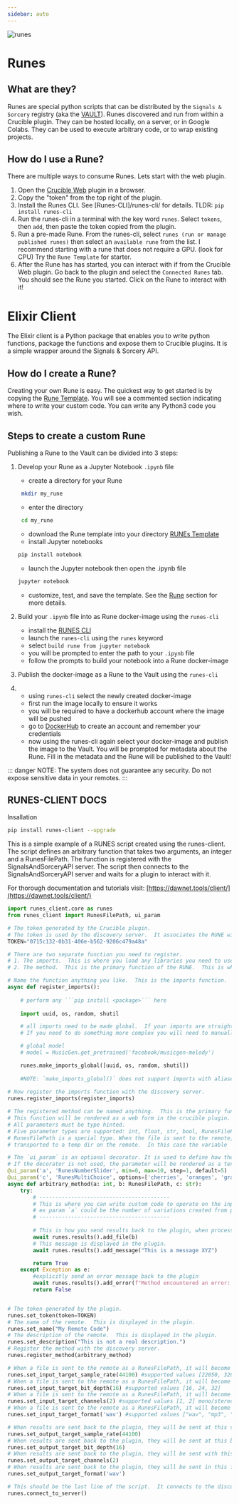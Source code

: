 ```yaml
---
sidebar: auto
---
```


![runes](/sas_runes_client_2.png)

# Runes

## What are they?
Runes are special python scripts that can be distributed by the `Signals & Sorcery` registry (aka the [VAULT](/vault)).  Runes discovered and run from within a Crucible plugin.  They can be hosted locally, on a server, or in Google Colabs.  They can be used to execute arbitrary code, or to wrap existing projects. 

## How do I use a Rune?

There are multiple ways to consume Runes.  Lets start with the web plugin.

1. Open the [Crucible Web](https://dawnet.tools/) plugin in a browser.
2. Copy the "token" from the top right of the plugin.
3. Install the Runes CLI. See [Runes-CLI]/runes-cli/ for details.  TLDR: `pip install runes-cli` 
4. Run the runes-cli in a terminal with the key word `runes`.  Select `tokens`, then `add`, then paste the token copied from the plugin.
5. Run a pre-made Rune. From the runes-cli, select `runes (run or manage published runes)` then select an `available rune` from the list. I recommend starting with a rune that does not require a GPU. (look for CPU) Try the `Rune Template` for starter.
6. After the Rune has has started, you can interact with if from the Crucible Web plugin.  Go back to the plugin and select the `Connected Runes` tab.  You should see the Rune you started.  Click on the Rune to interact with it! 

# Elixir Client

The Elixir client is a Python package that enables you to write python functions, package the functions and expose them to Crucible plugins.  It is a simple wrapper around the Signals & Sorcery API.


## How do I create a Rune?
Creating your own Rune is easy.  The quickest way to get started is by copying the [Rune Template](https://github.com/shiehn/dawnet-remotes/blob/main/DAWNet_Remote_template.ipynb).  You  will see a commented section indicating where to write your custom code.  You can write any Python3 code you wish.  
 
## Steps to create a custom Rune
Publishing a Rune to the Vault can be divided into 3 steps:

1. Develop your Rune as a Jupyter Notebook `.ipynb` file 
   - create a directory for your Rune
   ```bash
    mkdir my_rune
    ```
   - enter the directory
   ```bash
    cd my_rune
    ```
    - download the Rune template into your directory [RUNEs Template](https://github.com/shiehn/rune_notebooks/blob/main/elixir_template.ipynb)
    - install Jupyter notebooks 
    ```bash
    pip install notebook
     ```
    - launch the Jupyter notebook then open the .ipynb file
    ```bash
    jupyter notebook
    ```
   - customize, test, and save the template. See the [Rune](/runes/) section for more details.

2. Build your `.ipynb` file into as Rune docker-image using the `runes-cli` 
   
   - install the [RUNES CLI](/runes-cli/)
   - launch the `runes-cli` using the `runes` keyword
   - select `build rune from jupyter notebook` 
   - you will be prompted to enter the path to your `.ipynb` file
   - follow the prompts to build your notebook into a Rune docker-image

3. Publish the docker-image as a Rune to the Vault using the `runes-cli`
4. 
    - using `runes-cli` select the newly created docker-image
    - first run the image locally to ensure it works
    - you will be required to have a dockerhub account where the image will be pushed
    - go to [DockerHub](https://hub.docker.com/) to create an account and remember your credentials
    - now using the runes-cli again select your docker-image and publish the image to the Vault.  You will be prompted for metadata about the Rune.  Fill in the metadata and the Rune will be published to the Vault!

::: danger
NOTE: The system does not guarantee any security.  Do not expose sensitive data in your remotes.
:::

## RUNES-CLIENT DOCS

Insallation
```bash
pip install runes-client --upgrade
```

This is a simple example of a RUNES script created using the runes-client.  The script defines an arbitrary function that takes two arguments, an integer and a RunesFilePath.  The function is registered with the SignalsAndSorceryAPI server.  The script then connects to the SignalsAndSorceryAPI server and waits for a plugin to interact with it.

For thorough documentation and tutorials visit: [https://dawnet.tools/client/](https://dawnet.tools/client/)

```python
import runes_client.core as runes 
from runes_client import RunesFilePath, ui_param

# The token generated by the Crucible plugin.  
# The token is used by the discovery server.  It associates the RUNE with the plugin.
TOKEN="0715c132-0b31-406e-b562-9206c479a48a"

# There are two separate function you need to register.  
# 1. The imports.  This is where you load any libraries you need to use in your RUNE.  This is important so that the RUNE is aware when dependencies are loaded and its ready to be called from the plugin.
# 2. The method.  This is the primary function of the RUNE.  This is where you write the code that will be executed when the RUNE is triggered.

# Name the function anything you like.  This is the imports function.  This is where you load any libraries you need to use in your RUNE.
async def register_imports():
    
    # perform any ```pip install <package>``` here
   
    import uuid, os, random, shutil 

    # all imports need to be made global.  If your imports are straight forward you can use the `make_imports_global` function.
    # If you need to do something more complex you will need to manually make the imports global. For example, in this case we download a large pre-trained model and need to make it global.

    # global model
    # model = MusicGen.get_pretrained('facebook/musicgen-melody')

    runes.make_imports_global([uuid, os, random, shutil])
    
    #NOTE: `make_imports_global()` does not support imports with aliases.  You will need to manually make these global.
    
# Now register the imports function with the discovery server.
runes.register_imports(register_imports)

# The registered method can be named anything.  This is the primary function of the RUNE.  
# This function will be rendered as a web form in the crucible plugin. Note: the method must be `async`.  
# All parameters must be type hinted.  
# Five parameter types are supported: int, float, str, bool, RunesFilePath
# RunesFilePath is a special type. When the file is sent to the remote, it is intercepted by the system and 
# transported to a temp dir on the remote.  In this case the variable `b` is local path to the file.

# The `ui_param` is an optional decorator. It is used to define how the parameter input UI will be rendered in the plugin.  
# If the decorator is not used, the parameter will be rendered as a text input field. 
@ui_param('a', 'RunesNumberSlider', min=0, max=10, step=1, default=5)
@ui_param('c', 'RunesMultiChoice', options=['cherries', 'oranges', 'grapes'], default='grapes')
async def arbitrary_method(a: int, b: RunesFilePath, c: str):
    try: 
        # -----------------------------------------
        # This is where you can write custom code to operate on the input params.
        # ex param `a` could be the number of variations created from param `b` using something like MusicLM
        # -----------------------------------------
        
        # This is how you send results back to the plugin, when processing is complete.
        await runes.results().add_file(b) 
        # This message is displayed in the plugin.
        await runes.results().add_message("This is a message XYZ") 

        return True
    except Exception as e: 
        #explicitly send an error message back to the plugin
        await runes.results().add_error(f"Method encountered an error: {e}")
        return False


# The token generated by the plugin. 
runes.set_token(token=TOKEN)
# The name of the remote.  This is displayed in the plugin.
runes.set_name("My Remote Code")
# The description of the remote.  This is displayed in the plugin.
runes.set_description("This is not a real description.")
# Register the method with the discovery server.
runes.register_method(arbitrary_method)

# When a file is sent to the remote as a RunesFilePath, it will become available at this sample rate. 
runes.set_input_target_sample_rate(44100) #supported values [22050, 32000, 44100, 48000]
# When a file is sent to the remote as a RunesFilePath, it will become available at this bit rate. 
runes.set_input_target_bit_depth(16) #supported values [16, 24, 32]
# When a file is sent to the remote as a RunesFilePath, it will become available with this number of channels.
runes.set_input_target_channels(2) #supported values [1, 2] mono/stereo respectively
# When a file is sent to the remote as a RunesFilePath, it will become available in this format.
runes.set_input_target_format('wav') #supported values ["wav", "mp3", "aif", "flac"]

# When results are sent back to the plugin, they will be sent at this sample rate.
runes.set_output_target_sample_rate(44100)
# When results are sent back to the plugin, they will be sent at this bit rate.
runes.set_output_target_bit_depth(16)
# When results are sent back to the plugin, they will be sent with this number of channels.
runes.set_output_target_channels(2)
# When results are sent back to the plugin, they will be sent in this format.
runes.set_output_target_format('wav')

# This should be the last line of the script.  It connects to the discovery server and waits for a remote trigger.
runes.connect_to_server()
```
